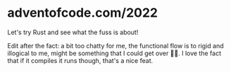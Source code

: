 # adventofcode.com/2022

Let's try Rust and see what the fuss is about!

Edit after the fact: a bit too chatty for me, the functional flow is to rigid and illogical to me, might be something that I could get over 🤷‍♂️. I love the fact that if it compiles it runs though, that's a nice feat. 
